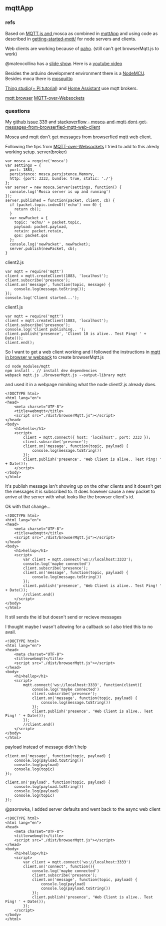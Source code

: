 ## mqttApp
### refs
Based on <a href="https://github.com/mqttjs/MQTT.js">MQTT.js and <a href="https://github.com/mcollina/mosca"></a>mosca</a> as combined in <a href="https://github.com/arvindr21/mqttApp">mqttApp</a> and using code as described in <a href="http://thejackalofjavascript.com/getting-started-mqtt/">getting-started-mqtt/</a> for node servers and clients. 

Web clients are working because of <a href="https://www.eclipse.org/paho/clients/js/">paho</a>. (still can't get browserMqtt.js to work)

@mateocollina has a <a href="http://mcollina.github.io/mqtt_and_nodejs/#1">slide show</a>. Here is a <a href="https://www.youtube.com/watch?v=xmKd2lYqEPA">youtube video</a>

Besides the arduino development environment there is a <a href="http://nodemcu.com/index_en.html">NodeMCU</a>. Besides moca there is <a href="http://test.mosquitto.org/">mosquitto</a> 

<a href="http://blog.thingstud.io/getting-started/free-mqtt-brokers-for-thingstudio/">Thing studio</a>(<a href="http://blog.thingstud.io/recipes/how-to-make-your-raspberry-pi-the-ultimate-iot-hub/">+ Pi tutorial</a>) and <a href="https://home-assistant.io/blog/2015/10/11/measure-temperature-with-esp8266-and-report-to-mqtt/">Home Assistant</a> use mqtt brokers.

<a href="https://www.npmjs.com/package/mqtt#browser">mqtt browser</a>
<a href="https://github.com/mcollina/mosca/wiki/MQTT-over-Websockets">MQTT-over-Websockets</a>
<a href=""></a>

### questions
My <a href="https://github.com/mcollina/mosca/issues/399">github issue 339</a> and <a href="http://stackoverflow.com/questions/34868620/mosca-and-mqtt-dont-get-messages-from-browserfied-mqtt-web-client">stackoverflow - mosca-and-mqtt-dont-get-messages-from-browserfied-mqtt-web-client</a>
 
Mosca and mqtt don't get messages from browserfied mqtt web client.

Following the tips from <a href="https://github.com/mcollina/mosca/wiki/MQTT-over-Websockets">MQTT-over-Websockets</a> I tried to add to this alredy working setup.
server(broker)

    var mosca = require('mosca')
    var settings = {
      port: 1883,
      persistence: mosca.persistence.Memory,
      http: {port: 3333, bundle: true, static: './'}  
    };
    var server = new mosca.Server(settings, function() {
      console.log('Mosca server is up and running')
    });
    server.published = function(packet, client, cb) {
      if (packet.topic.indexOf('echo') === 0) {
        return cb();
      }
      var newPacket = {
        topic: 'echo/' + packet.topic,
        payload: packet.payload,
        retain: packet.retain,
        qos: packet.qos
      };
      console.log('newPacket', newPacket);
      server.publish(newPacket, cb);
    }

client2.js

    var mqtt = require('mqtt')
    client = mqtt.createClient(1883, 'localhost');
    client.subscribe('presence');
    client.on('message', function(topic, message) {
        console.log(message.toString());
    });
    console.log('Client started...');    
client1.js

    var mqtt = require('mqtt')
    client = mqtt.createClient(1883, 'localhost');
    client.subscribe('presence');
    console.log('Client publishing.. ');
    client.publish('presence', 'Client 10 is alive.. Test Ping! ' + Date());
    client.end();
So I want to get a web client working and I followed the instructions in <a href="https://www.npmjs.com/package/mqtt#browser">mqtt in browser w webpack</a> to create browserMqtt.js

    cd node_modules/mqtt
    npm install . // install dev dependencies 
    webpack mqtt.js ./browserMqtt.js --output-library mqtt

and used it in a webpage mimiking what the node client2.js already does.

    <!DOCTYPE html>
    <html lang="en">
    <head>
        <meta charset="UTF-8">
        <title>webmqtt</title>
        <script src="./dist/browserMqtt.js"></script>   
    </head>
    <body>
        <h1>hello</h1>
        <script>
            client = mqtt.connect({ host: 'localhost', port: 3333 });
            client.subscribe('presence');
            client.on('message', function(topic, payload) {
                console.log(message.toString())
            });
            client.publish('presence', 'Web Client is alive.. Test Ping! ' + Date());
        </script>
    </body>
    </html>  
It's publish message isn't showing up on the other clients and it doesn't get the messages it is subscribed to. It does however cause a new packet to arrive at the server with what looks like the browser client's id. 

Ok with that change...

    <!DOCTYPE html>
    <html lang="en">
    <head>
        <meta charset="UTF-8">
        <title>webmqtt</title>
        <script src="./dist/browserMqtt.js"></script>   
    </head>
    <body>
        <h1>hellop</h1>
        <script>
            var client = mqtt.connect('ws://localhost:3333');
            console.log('maybe connected')
            client.subscribe('presence');
            client.on('message', function(topic, payload) {
                console.log(message.toString())
            });
            client.publish('presence', 'Web Client is alive.. Test Ping! ' + Date());
            //client.end()
        </script>
    </body>
    </html>
It stil sends the id but doesn't send or recieve messages

I thought maybe I wasn't allowing for a callback so I also tried this to no avail.

    <!DOCTYPE html>
    <html lang="en">
    <head>
        <meta charset="UTF-8">
        <title>webmqtt</title>
        <script src="./dist/browserMqtt.js"></script>   
    </head>
    <body>
        <h1>hellop</h1>
        <script>
            mqtt.connect('ws://localhost:3333', function(client){
                console.log('maybe connected')
                client.subscribe('presence');
                client.on('message', function(topic, payload) {
                    console.log(message.toString())
                });
                client.publish('presence', 'Web Client is alive.. Test Ping! ' + Date());
            });
            //client.end()
        </script>
    </body>
    </html>

payload instead of message didn't help

    client.on('message', function(topic, payload) {
        console.log(payload.toString())
        console.log(payload)
        console.log(topic)
    });

    client.on('payload', function(topic, payload) {
        console.log(payload.toString())
        console.log(payload)
        console.log(topic)
    });    
@psorowka, I added server defaults and went back to the async web client

    <!DOCTYPE html>
    <html lang="en">
    <head>
        <meta charset="UTF-8">
        <title>webmqtt</title>
        <script src="./dist/browserMqtt.js"></script>   
    </head>
    <body>
        <h1>hellop</h1>
        <script>
            var client = mqtt.connect('ws://localhost:3333')
            client.on('connect', function(){
                console.log('maybe connected')
                client.subscribe('presence');
                client.on('message', function(topic, payload) {
                    console.log(payload)
                    console.log(payload.toString())
                });
                client.publish('presence', 'Web Client is alive.. Test Ping! ' + Date());
            });
        </script>
    </body>
    </html>    